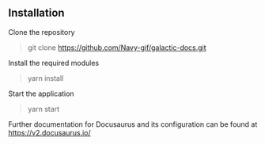 ## Installation
Clone the repository
> git clone https://github.com/Navy-gif/galactic-docs.git

Install the required modules
> yarn install

Start the application
> yarn start

Further documentation for Docusaurus and its configuration can be found at https://v2.docusaurus.io/